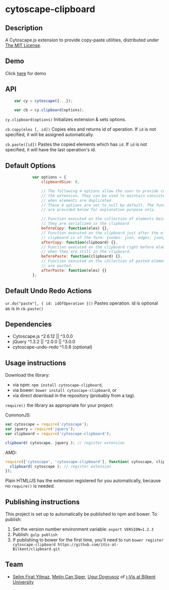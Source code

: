 cytoscape-clipboard
================================================================================


## Description

A Cytoscape.js extension to provide copy-paste utilities, distributed under [The MIT License](https://opensource.org/licenses/MIT).

## Demo

Click [here](https://rawgit.com/iVis-at-Bilkent/cytoscape.js-clipboard/master/demo.html) for demo

## API

```javascript
    var cy = cytoscape({...});

    var cb = cy.clipboard(options);

```


`cy.clipboard(options)`
Initializes extension & sets options.

`cb.copy(eles [, id])`
Copies eles and returns id of operation. If `id` is not specified, it will be assigned automatically.

`cb.paste([id])`
Pastes the copied elements which has `id`. If `id` is not specified, it will have the last operation's id.


## Default Options
```javascript
            var options = {
                clipboardSize: 0,

                // The following 4 options allow the user to provide custom behavior to
                // the extension. They can be used to maintain consistency of some data
                // when elements are duplicated.
                // These 4 options are set to null by default. The function prototypes
                // are provided below for explanation purpose only.

                // Function executed on the collection of elements being copied, before
                // they are serialized in the clipboard
                beforeCopy: function(eles) {},
                // Function executed on the clipboard just after the elements are copied.
                // clipboard is of the form: {nodes: json, edges: json}
                afterCopy: function(clipboard) {},
                // Function executed on the clipboard right before elements are pasted,
                // when they are still in the clipboard.
                beforePaste: function(clipboard) {},
                // Function executed on the collection of pasted elements, after they
                // are pasted.
                afterPaste: function(eles) {}
            };
```


## Default Undo Redo Actions
`ur.do("paste"[, { id: idOfOperation }])` 
Pastes operation. id is optional as is in `cb.paste()`


## Dependencies

 * Cytoscape.js ^2.6.12 || ^3.0.0
 * jQuery ^1.3.2 || ^2.0.0 || ^3.0.0
 * cytoscape-undo-redo ^1.0.8 (optional)


## Usage instructions

Download the library:
 * via npm: `npm install cytoscape-clipboard`,
 * via bower: `bower install cytoscape-clipboard`, or
 * via direct download in the repository (probably from a tag).

`require()` the library as appropriate for your project:

CommonJS:
```js
var cytoscape = require('cytoscape');
var jquery = require('jquery');
var clipboard = require('cytoscape-clipboard');

clipboard( cytoscape, jquery ); // register extension
```

AMD:
```js
require(['cytoscape', 'cytoscape-clipboard'], function( cytoscape, clipboard ){
  clipboard( cytoscape ); // register extension
});
```

Plain HTML/JS has the extension registered for you automatically, because no `require()` is needed.


## Publishing instructions

This project is set up to automatically be published to npm and bower.  To publish:

1. Set the version number environment variable: `export VERSION=1.2.3`
1. Publish: `gulp publish`
1. If publishing to bower for the first time, you'll need to run `bower register cytoscape-clipboard https://github.com/iVis-at-Bilkent/clipboard.git`

## Team

  * [Selim Firat Yilmaz](https://github.com/mrsfy), [Metin Can Siper](https://github.com/metincansiper), [Ugur Dogrusoz](https://github.com/ugurdogrusoz) of [i-Vis at Bilkent University](http://www.cs.bilkent.edu.tr/~ivis)

